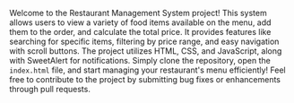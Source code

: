 Welcome to the Restaurant Management System project! This system allows users to view a variety of food items available on the menu, add them to the order, and calculate the total price. It provides features like searching for specific items, filtering by price range, and easy navigation with scroll buttons. The project utilizes HTML, CSS, and JavaScript, along with SweetAlert for notifications. Simply clone the repository, open the `index.html` file, and start managing your restaurant's menu efficiently! Feel free to contribute to the project by submitting bug fixes or enhancements through pull requests.
